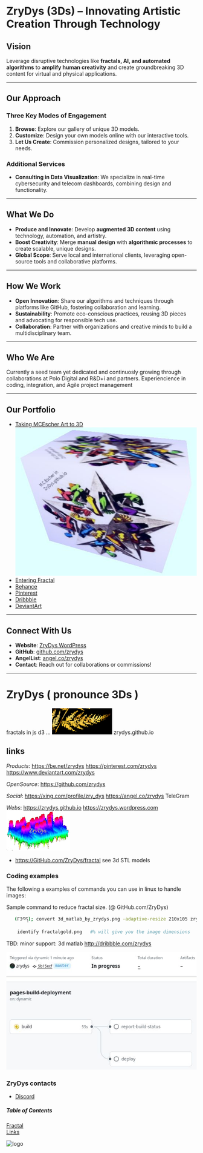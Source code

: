 # ZryDys (3Ds) – Innovating Artistic Creation Through Technology  

## **Vision**  
Leverage disruptive technologies like **fractals, AI, and automated algorithms** to **amplify human creativity** and create groundbreaking 3D content for virtual and physical applications.  

---

## **Our Approach**  

### **Three Key Modes of Engagement**  
1. **Browse**: Explore our gallery of unique 3D models.  
2. **Customize**: Design your own models online with our interactive tools.  
3. **Let Us Create**: Commission personalized designs, tailored to your needs.  

### **Additional Services**  
- **Consulting in Data Visualization**: We specialize in real-time cybersecurity and telecom dashboards, combining design and functionality.  

---

## **What We Do**  

- **Produce and Innovate**: Develop **augmented 3D content** using technology, automation, and artistry.  
- **Boost Creativity**: Merge **manual design** with **algorithmic processes** to create scalable, unique designs.  
- **Global Scope**: Serve local and international clients, leveraging open-source tools and collaborative platforms.  

---

## **How We Work**  

- **Open Innovation**: Share our algorithms and techniques through platforms like GitHub, fostering collaboration and learning.  
- **Sustainability**: Promote eco-conscious practices, reusing 3D pieces and advocating for responsible tech use.  
- **Collaboration**: Partner with organizations and creative minds to build a multidisciplinary team.  

---

## **Who We Are**  


 Currently a seed team yet dedicated and continuosly growing through collaborations at Polo Digital and R&D+i and partners. Experiencience in coding, integration, and Agile project management 

---

## **Our Portfolio**  

- [Taking MCEscher Art to 3D](https://zrydys.github.io/esch4.html)   ![](EscherZryDys.jpg)
- [Entering Fractal](https://zrydys.github.io/tofractal.html) 
- [Behance](http://behance.net/zrydys)  
- [Pinterest](http://pinterest.com/zrydys)  
- [Dribbble](http://dribbble.com/zrydys)  
- [DeviantArt](http://www.deviantart.com/zrydys)  

---

## **Connect With Us**  

- **Website**: [ZryDys WordPress](https://zrydys.wordpress.com)  
- **GitHub**: [github.com/zrydys](https://github.com/zrydys)  
- **AngelList**: [angel.co/zrydys](http://angel.co/zrydys)  
- **Contact**: Reach out for collaborations or commissions!  

---



# ZryDys ( pronounce 3Ds ) 

fractals in js d3 ... ![logo](fractalgold.png) zrydys.github.io

## links

*Products*: https://be.net/zrydys https://pinterest.com/zrydys https://www.deviantart.com/zrydys

*OpenSource*: https://github.com/zrydys

*Social*:  https://xing.com/profile/zry_dys  https://angel.co/zrydys  TeleGram

*Webs*: https://zrydys.github.io   https://zrydys.wordpress.com  ![logo](zrydysML.png)


- https://GitHub.com/ZryDys/fractal see 3d STL models


### Coding examples

The following a examples of commands you can use in linux to handle images:

Sample command to reduce fractal size. (@ GitHub.com/ZryDys)

```bash  
   (ГЭབད); convert 3d_matlab_by_zrydys.png -adaptive-resize 210x105 zrydysML.png 
   
	identify fractalgold.png   #% will give you the image dimensions
```

TBD: minor support:  3d matlab  http://dribbble.com/zrydys   

![](cicd.jpg)

### ZryDys contacts

<!--
- [Facebook ](https://facebook.com/zrydys)
- [Tiktok ](https://tiktok.com/@zrydys)
- [YouTube ](https://youtube.com/channel/zrydys)
- [Instagram ](https://instagram.com/zrydys/)
-->

- [Discord ](https://discord.com/invite/zrydys)

##### Table of Contents 

[Fractal](#fractal)  
[Links](#links)  

  ![logo](http://zrydys.github.io/zrydys.png)
 
